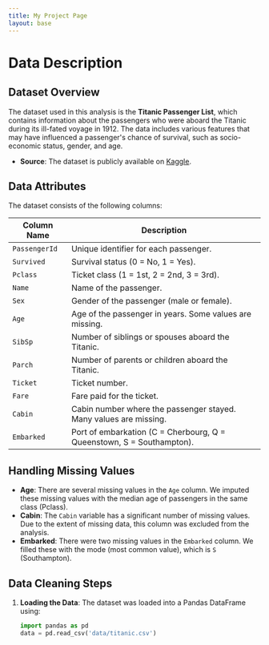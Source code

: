 ```yaml
---
title: My Project Page
layout: base
--- 
```


# Data Description

## Dataset Overview

The dataset used in this analysis is the **Titanic Passenger List**, which contains information about the passengers who were aboard the Titanic during its ill-fated voyage in 1912. The data includes various features that may have influenced a passenger's chance of survival, such as socio-economic status, gender, and age.

- **Source**: The dataset is publicly available on [Kaggle](https://www.kaggle.com/c/titanic/data).

## Data Attributes

The dataset consists of the following columns:

| Column Name       | Description                                                                                                                                                       |
|--------------------|-------------------------------------------------------------------------------------------------------------------------------------------------------------------|
| `PassengerId`      | Unique identifier for each passenger.                                                                                                                          |
| `Survived`         | Survival status (0 = No, 1 = Yes).                                                                                                                                 |
| `Pclass`           | Ticket class (1 = 1st, 2 = 2nd, 3 = 3rd).                                                                                                                       |
| `Name`             | Name of the passenger.                                                                                                                                          |
| `Sex`              | Gender of the passenger (male or female).                                                                                                                      |
| `Age`              | Age of the passenger in years. Some values are missing.                                                                                                          |
| `SibSp`            | Number of siblings or spouses aboard the Titanic.                                                                                                               |
| `Parch`            | Number of parents or children aboard the Titanic.                                                                                                               |
| `Ticket`           | Ticket number.                                                                                                                                                 |
| `Fare`             | Fare paid for the ticket.                                                                                                                                       |
| `Cabin`            | Cabin number where the passenger stayed. Many values are missing.                                                                                               |
| `Embarked`         | Port of embarkation (C = Cherbourg, Q = Queenstown, S = Southampton).                                                                                          |

## Handling Missing Values

- **Age**: There are several missing values in the `Age` column. We imputed these missing values with the median age of passengers in the same class (Pclass).
- **Cabin**: The `Cabin` variable has a significant number of missing values. Due to the extent of missing data, this column was excluded from the analysis.
- **Embarked**: There were two missing values in the `Embarked` column. We filled these with the mode (most common value), which is `S` (Southampton).

## Data Cleaning Steps

1. **Loading the Data**: The dataset was loaded into a Pandas DataFrame using:
   ```python
   import pandas as pd
   data = pd.read_csv('data/titanic.csv')
